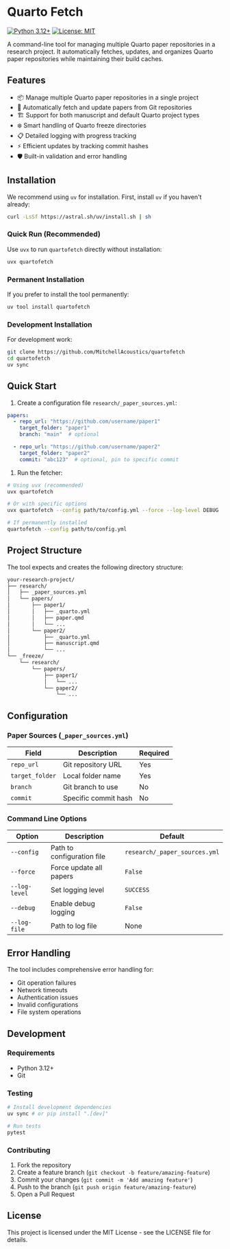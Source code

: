 # Quarto Fetch

[![Python 3.12+](https://img.shields.io/badge/python-3.12+-blue.svg)](https://www.python.org/downloads/) [![License: MIT](https://img.shields.io/badge/License-MIT-yellow.svg)](https://opensource.org/licenses/MIT)

A command-line tool for managing multiple Quarto paper repositories in a research project. It automatically fetches, updates, and organizes Quarto paper repositories while maintaining their build caches.

## Features

- 📦 Manage multiple Quarto paper repositories in a single project
- 🔄 Automatically fetch and update papers from Git repositories
- 🏗️ Support for both manuscript and default Quarto project types
- ❄️ Smart handling of Quarto freeze directories
- 📋 Detailed logging with progress tracking
- ⚡ Efficient updates by tracking commit hashes
- 🛡️ Built-in validation and error handling

## Installation

We recommend using `uv` for installation. First, install `uv` if you haven't already:

```bash
curl -LsSf https://astral.sh/uv/install.sh | sh
```

### Quick Run (Recommended)

Use `uvx` to run `quartofetch` directly without installation:

```bash
uvx quartofetch
```

### Permanent Installation

If you prefer to install the tool permanently:

```bash
uv tool install quartofetch
```

### Development Installation

For development work:

```bash
git clone https://github.com/MitchellAcoustics/quartofetch
cd quartofetch
uv sync
```

## Quick Start

1. Create a configuration file `research/_paper_sources.yml`:

```yaml
papers:
  - repo_url: "https://github.com/username/paper1"
    target_folder: "paper1"
    branch: "main"  # optional

  - repo_url: "https://github.com/username/paper2"
    target_folder: "paper2"
    commit: "abc123"  # optional, pin to specific commit
```

1. Run the fetcher:

```bash
# Using uvx (recommended)
uvx quartofetch

# Or with specific options
uvx quartofetch --config path/to/config.yml --force --log-level DEBUG

# If permanently installed
quartofetch --config path/to/config.yml
```

## Project Structure

The tool expects and creates the following directory structure:

```bash
your-research-project/
├── research/
│   ├── _paper_sources.yml
│   └── papers/
│       ├── paper1/
│       │   ├── _quarto.yml
│       │   ├── paper.qmd
│       │   └── ...
│       └── paper2/
│           ├── _quarto.yml
│           ├── manuscript.qmd
│           └── ...
└── _freeze/
    └── research/
        └── papers/
            ├── paper1/
            │   └── ...
            └── paper2/
                └── ...
```

## Configuration

### Paper Sources (`_paper_sources.yml`)

| Field           | Description          | Required |
| --------------- | -------------------- | -------- |
| `repo_url`      | Git repository URL   | Yes      |
| `target_folder` | Local folder name    | Yes      |
| `branch`        | Git branch to use    | No       |
| `commit`        | Specific commit hash | No       |

### Command Line Options

| Option        | Description                | Default                       |
| ------------- | -------------------------- | ----------------------------- |
| `--config`    | Path to configuration file | `research/_paper_sources.yml` |
| `--force`     | Force update all papers    | `False`                       |
| `--log-level` | Set logging level          | `SUCCESS`                     |
| `--debug`     | Enable debug logging       | `False`                       |
| `--log-file`  | Path to log file           | None                          |

## Error Handling

The tool includes comprehensive error handling for:

- Git operation failures
- Network timeouts
- Authentication issues
- Invalid configurations
- File system operations

## Development

### Requirements

- Python 3.12+
- Git

### Testing

```bash
# Install development dependencies
uv sync # or pip install ".[dev]"

# Run tests
pytest
```

### Contributing

1. Fork the repository
2. Create a feature branch (`git checkout -b feature/amazing-feature`)
3. Commit your changes (`git commit -m 'Add amazing feature'`)
4. Push to the branch (`git push origin feature/amazing-feature`)
5. Open a Pull Request

## License

This project is licensed under the MIT License - see the LICENSE file for details.
